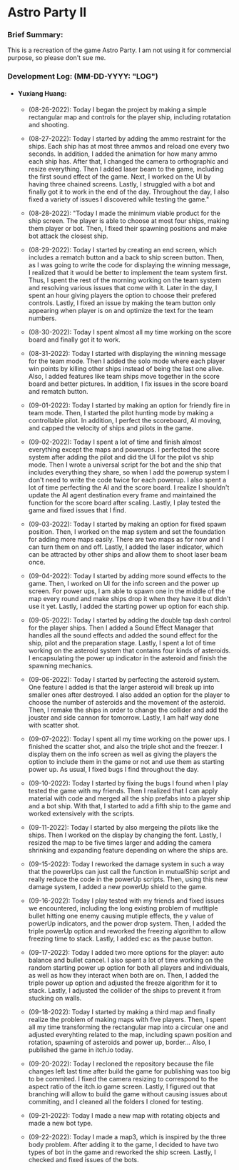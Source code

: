 # Astro Party II

### Brief Summary:
This is a recreation of the game Astro Party. I am not using it for commercial purpose, so please don't sue me.

### Development Log: (MM-DD-YYYY: "LOG")
* #### Yuxiang Huang:
    *  (08-26-2022): Today I began the project by making a simple rectangular map and controls for the player ship, including rotatation and shooting.
    *  (08-27-2022): Today I started by adding the ammo restraint for the ships. Each ship has at most three ammos and reload one every two seconds. In addition, I added the animation for how many ammo each ship has. After that, I changed the camera to orthographic and resize everything. Then I added laser beam to the game, including the first sound effect of the game. Next, I worked on the UI by having three chained screens. Lastly, I struggled with a bot and finally got it to work in the end of the day. Throughout the day, I also fixed a variety of issues I discovered while testing the game."
    *  (08-28-2022): "Today I made the minimum viable product for the ship screen. The player is able to choose at most four ships, making them player or bot. Then, I fixed their spawning positions and make bot attack the closest ship.
    *  (08-29-2022): Today I started by creating an end screen, which includes a rematch button and a back to ship screen button. Then, as I was going to write the code for displaying the winning message, I realized that it would be better to implement the team system first. Thus, I spent the rest of the morning working on the team system and resolving various issues that come with it. Later in the day, I spent an hour giving players the option to choose their prefered controls. Lastly, I fixed an issue by making the team button only appearing when player is on and optimize the text for the team numbers.
    *  (08-30-2022): Today I spent almost all my time working on the score board and finally got it to work.
    *  (08-31-2022): Today I started with displaying the winning message for the team mode. Then I added the solo mode where each player win points by killing other ships instead of being the last one alive. Also, I added features like team ships move together in the score board and better pictures. In addition, I fix issues in the score board and rematch button.
    *  (09-01-2022): Today I started by making an option for friendly fire in team mode. Then, I started the pilot hunting mode by making a controllable pilot. In addition, I perfect the scoreboard, AI moving, and capped the velocity of ships and pilots in the game.
    *  (09-02-2022): Today I spent a lot of time and finish almost everything except the maps and powerups. I perfected the score system after adding the pilot and did the UI for the pilot vs ship mode. Then I wrote a universal script for the bot and the ship that includes everything they share, so when I add the powerup system I don't need to write the code twice for each powerup. I also spent a lot of time perfecting the AI and the score board. I realize I shouldn't update the AI agent destination every frame and maintained the function for the score board after scaling. Lastly, I play tested the game and fixed issues that I find.
    *  (09-03-2022): Today I started by making an option for fixed spawn position. Then, I worked on the map system and set the foundation for adding more maps easily. There are two maps as for now and I can turn them on and off. Lastly, I added the laser indicator, which can be attracted by other ships and allow them to shoot laser beam once.
    *  (09-04-2022): Today I started by adding more sound effects to the game. Then, I worked on UI for the info screen and the power up screen. For power ups, I am able to spawn one in the middle of the map every round and make ships drop it when they have it but didn't use it yet. Lastly, I added the starting power up option for each ship. 
    *  (09-05-2022): Today I started by adding the double tap dash control for the player ships. Then I added a Sound Effect Manager that handles all the sound effects and added the sound effect for the ship, pilot and the preparation stage. Lastly, I spent a lot of time working on the asteroid system that contains four kinds of asteroids. I encapsulating the power up indicator in the asteroid and finish the spawning mechanics.
    *  (09-06-2022): Today I started by perfecting the asteroid system. One feature I added is that the larger asteroid will break up into smaller ones after destroyed. I also added an option for the player to choose the number of asteroids and the movement of the asteroid. Then, I remake the ships in order to change the collider and add the jouster and side cannon for tomorrow. Lastly, I am half way done with scatter shot.
    *  (09-07-2022): Today I spent all my time working on the power ups. I finished the scatter shot, and also the triple shot and the freezer. I display them on the info screen as well as giving the players the option to include them in the game or not and use them as starting power up. As usual, I fixed bugs I find throughout the day.
    
    *  (09-10-2022): Today I started by fixing the bugs I found when I play tested the game with my friends. Then I realized that I can apply material with code and merged all the ship prefabs into a player ship and a bot ship. With that, I started to add a fifth ship to the game and worked extensively with the scripts.
    *  (09-11-2022): Today I started by also mergeing the pilots like the ships. Then I worked on the display by changing the font. Lastly, I resized the map to be five times larger and adding the camera shrinking and expanding feature depending on where the ships are.
    
    *  (09-15-2022): Today I reworked the damage system in such a way that the powerUps can just call the function in mutualShip script and really reduce the code in the powerUp scripts. Then, using this new damage system, I added a new powerUp shield to the game.
    *  (09-16-2022): Today I play tested with my friends and fixed issues we encountered, including the long existing problem of mutltiple bullet hitting one enemy causing mutiple effects, the y value of powerUp indicators, and the power drop system. Then, I added the triple powerUp option and reworked the freezing algorithm to allow freezing time to stack. Lastly, I added esc as the pause button.
    *  (09-17-2022): Today I added two more options for the player: auto balance and bullet cancel. I also spent a lot of time working on the random starting power up option for both all players and individuals, as well as how they interact when both are on. Then, I added the triple power up option and adjusted the freeze algorithm for it to stack. Lastly, I adjusted the collider of the ships to prevent it from stucking on walls.
    *  (09-18-2022): Today I started by making a third map and finally realize the problem of making maps with five players. Then, I spent all my time transforming the rectangular map into a circular one and adjusted everyhting related to the map, including spawn position and rotation, spawning of asteroids and power up, border... Also, I published the game in itch.io today.
    
    *  (09-20-2022): Today I recloned the repository because the file changes left last time after build the game for publishing was too big to be commited. I fixed the camera resizing to correspond to the aspect ratio of the itch.io game screen. Lastly, I figured out that branching will allow to build the game without causing issues about commiting, and I cleaned all the folders I cloned for testing.
    *  (09-21-2022): Today I made a new map with rotating objects and made a new bot type.
    *  (09-22-2022): Today I made a map3, which is inspired by the three body problem. After adding it to the game, I decided to have two types of bot in the game and reworked the ship screen. Lastly, I checked and fixed issues of the bots.
